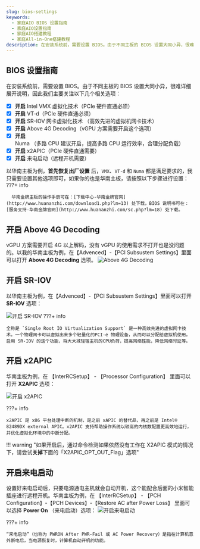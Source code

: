 ```yaml
---
slug: bios-settings
keywords: 
  - 家庭AIO BIOS 设置指南
  - 家庭AIO设置指南
  - 家庭AIO搭建教程
  - 家庭All-in-One搭建教程
description: 在安装系统前，需要设置 BIOS。由于不同主板的 BIOS 设置大同小异，很难详细展开说明，因此我们主要关注以下几个相关选项。
---
```

## BIOS 设置指南
在安装系统前，需要设置 BIOS。由于不同主板的 BIOS 设置大同小异，很难详细展开说明，因此我们主要关注以下几个相关选项：

- [x] **开启** Intel VMX 虚拟化技术（PCIe 硬件直通必须）
- [x] **开启** VT-d（PCIe 硬件直通必须）
- [x] **开启** SR-IOV 网卡虚拟化技术 （高效先进的虚拟机网卡技术）
- [x] **开启** Above 4G  Decoding（vGPU 方案需要开启这个选项）
- [x] **开启** Numa （多路 CPU 建议开启，提高多路 CPU 运行效率，合理分配负载）
- [x] **开启** x2APIC（PCIe 硬件直通需要）
- [x] **开启** 来电启动（远程开机需要）

以华南主板为例，**首先恢复出厂设置** 后，`VMX`、`VT-d` 和 `Numa` 都是满足要求的，我只需要设置其他选项即可，如果你的也是华南主板，请按照以下步骤进行设置：
???+ info

      华南金牌主板的操作手册可在：[下载中心-华南金牌官网](http://www.huananzhi.com/download1.php?lm=13) 处下载，BIOS 说明书可在：[服务支持-华南金牌官网](http://www.huananzhi.com/sc.php?lm=18) 处下载。

## 开启 Above 4G  Decoding

vGPU 方案需要开启 4G 以上解码，没有 vGPU 的使用需求不打开也是没问题的。以我的华南主板为例，在【Advenced】-【PCI Subsustem Settings】里面可以打开 **Above 4G Decoding** 选项。
![Above 4G Decoding](https://img.it927.com/aio/16.png)


## 开启 SR-IOV
以华南主板为例，在【Advenced】-【PCI Subsustem Settings】里面可以打开 **SR-IOV** 选项：

![开启 SR-IOV](https://img.it927.com/aio/17.png)
???+ info

    全称是 `Single Root IO Virtualization Support` 是一种高效先进的虚拟网卡技术。一个物理网卡可以虚拟出来多个轻量化的PCI-e 物理设备，从而可以分配给虚拟机使用。启用 SR-IOV 的这个功能，将大大减轻宿主机的CPU负荷，提高网络性能，降低网络时延等。
## 开启 x2APIC

华南主板为例，在 【InterRCSetup】 - 【Processor Configuration】 里面可以打开 **X2APIC** 选项：

![开启 x2APIC](https://img.it927.com/aio/18.png)

???+ info

    x2APIC 是 x86 平台处理中断的机制，是之前 xAPIC 的替代品，再之前是 Intel® 82489DX external APIC。x2APIC 支持帮助操作系统以较高的内核数配置更高效地运行，并优化虚拟化环境中的中断分配。


!!! warning "如果开启后，通过命令检测如果依然没有工作在 X2APIC 模式的情况下，请尝试**关掉**下面的「X2APIC_OPT_OUT_Flag」选项" 

## 开启来电启动
设置好来电启动后，只要电源通电主机就会自动开机，这个能配合后面的小米智能插座进行远程开机。华南主板为例，在 【InterRCSetup】 - 【PCH Configuration】-【PCH Devices】-【Restore AC after Power Loss】 里面可以选择 **Power On** （来电启动）选项：
![开启来电启动](https://img.it927.com/aio/24.png)

???+ info

    “来电启动”（也称为 PWRON After PWR-Fail 或 AC Power Recovery）是指在计算机意外断电后，当电源恢复时，计算机自动开机的功能。
